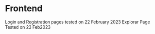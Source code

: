 # Frontend
Login and Registration pages tested on 22 February 2023
Explorar Page Tested on 23 Feb2023
























